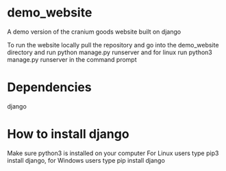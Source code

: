 # demo_website
A demo version of the cranium goods website built on django

To run the website locally pull the repository and go into the demo_website directory
and run python manage.py runserver and for linux run python3 manage.py runserver in the command prompt

# Dependencies
django

# How to install django
Make sure python3 is installed on your computer
For Linux users type pip3 install django,
for Windows users type pip install django
